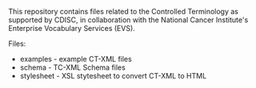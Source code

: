 This repository contains files related to the Controlled Terminology as supported by CDISC, in collaboration with the National Cancer Institute's Enterprise Vocabulary Services (EVS).

Files:
 - examples - example CT-XML files
 - schema - TC-XML Schema files
 - stylesheet - XSL stytesheet to convert CT-XML to HTML
     
